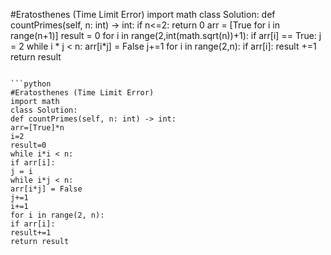 #Eratosthenes (Time Limit Error)
import math
class Solution:
def countPrimes(self, n: int) -> int:
if n<=2:
return 0
arr = [True for i in range(n+1)]
result = 0
for i in range(2,int(math.sqrt(n))+1):
if arr[i] == True:
j = 2
while i * j < n:
arr[i*j] = False
j+=1
for i in range(2,n):
if arr[i]:
result +=1
return result
```
​
```python
#Eratosthenes (Time Limit Error)
import math
class Solution:
def countPrimes(self, n: int) -> int:
arr=[True]*n
i=2
result=0
while i*i < n:
if arr[i]:
j = i
while i*j < n:
arr[i*j] = False
j+=1
i+=1
for i in range(2, n):
if arr[i]:
result+=1
return result
​
```